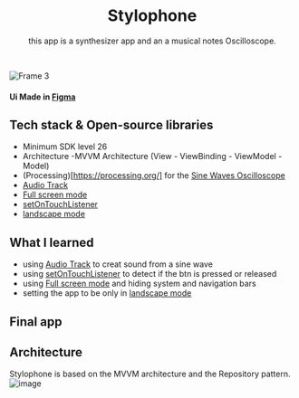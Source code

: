 <h1 align="center">Stylophone</h1>

<p align="center">  
  this app is a synthesizer app and an a musical notes Oscilloscope.
</p>
</br>

![Frame 3](https://user-images.githubusercontent.com/98290339/154515965-97cf0cdd-d2e9-4781-bec6-164952d22226.svg)

#### Ui Made in [Figma](https://www.figma.com/file/mtCF10n9wphsv1JdKG00uQ?embed_host=share&kind=&node-id=276%3A243&viewer=1)



## Tech stack & Open-source libraries

- Minimum SDK level 26
- Architecture
  -MVVM Architecture (View - ViewBinding - ViewModel - Model)
- (Processing)[https://processing.org/] for the [Sine Waves Oscilloscope](https://github.com/CherifiMi/sine-waves)
- [Audio Track](https://developer.android.com/reference/android/media/AudioTrack)
- [Full screen mode](https://developer.android.com/training/system-ui/immersive)
- [setOnTouchListener](https://developer.android.com/reference/android/view/View.OnTouchListener)
- [landscape mode](https://developer.android.com/reference/androidx/browser/trusted/ScreenOrientation)



## What I learned
- using [Audio Track](https://developer.android.com/reference/android/media/AudioTrack) to creat sound from a sine wave
- using [setOnTouchListener](https://developer.android.com/reference/android/view/View.OnTouchListener) to detect if the btn is pressed or released
- using [Full screen mode](https://developer.android.com/training/system-ui/immersive) and hiding system and navigation bars
- setting the app to be only in [landscape mode](https://developer.android.com/reference/androidx/browser/trusted/ScreenOrientation)


## Final app




## Architecture
Stylophone is based on the MVVM architecture and the Repository pattern.
![image](https://user-images.githubusercontent.com/98290339/152096381-2a8898d3-c351-4032-979d-ebc836e46332.png)
